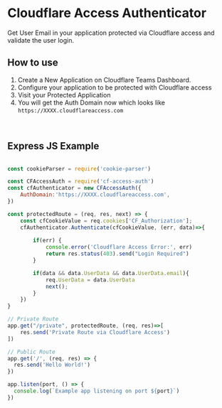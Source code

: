 # Cloudflare Access Authenticator 

Get User Email in your application protected via Cloudflare access and validate the user login.

## How to use
1. Create a New Application on Cloudflare Teams Dashboard.
2. Configure your application to be protected with Cloudflare access
3. Visit your Protected Application 
4. You will get the Auth Domain now which looks like `https://XXXX.cloudflareaccess.com`

<br>

## Express JS Example
```javascript

const cookieParser = require('cookie-parser')

const CFAccessAuth = require('cf-access-auth')
const cfAuthenticator = new CFAccessAuth({
    AuthDomain:'https://XXXX.cloudflareaccess.com',
})

const protectedRoute = (req, res, next) => {
    const cfCookieValue = req.cookies['CF_Authorization'];
    cfAuthenticator.Authenticate(cfCookieValue, (err, data)=>{
        
        if(err) {
            console.error('Cloudflare Access Error:', err)
            return res.status(403).send("Login Required")
        }

        if(data && data.UserData && data.UserData.email){
            req.UserData = data.UserData
            next();
        }
    })
}

// Private Route
app.get("/private", protectedRoute, (req, res)=>[
    res.send('Private Route via Cloudflare Access')
])

// Public Route
app.get('/', (req, res) => {
  res.send('Hello World!')
})

app.listen(port, () => {
  console.log(`Example app listening on port ${port}`)
})
```